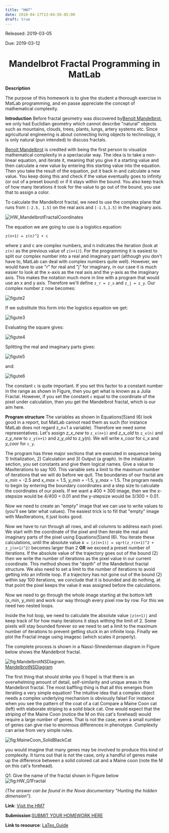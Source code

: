 ```yaml
---
title: "HW7"
date: 2018-04-17T13:04:56-05:00
draft: true
---
```


Released: 2019-03-05

Due: 2019-03-12

<center><h1> Mandelbrot Fractal Programming in MatLab </h1></center>

**Description**

The purpose of this homework is to give the student a thorough exercise in MatLab programming, and en passe appreciate the concept of mathematical complexity.

**Introduction**
Before fractal geometry was discovered by[Benoit Mandelbrot](https://en.wikipedia.org/wiki/Benoit_Mandelbrot), we only had Euclidian geometry which cannot describe "natural" objects such as mountains, clouds, trees, plants, lungs, artery systems etc. Since agricultural engineering is about connecting living objects to technology, it is only natural (pun intended) to discuss fractals.

[Benoit Mandelbrot](https://en.wikipedia.org/wiki/Benoit_Mandelbrot) is credited with being the first person to visualize mathematical complexity in a spectacular way. The idea is to take a non-linear equation, and iterate it, meaning that you give it a starting value and then calculate a new value by entering this starting value into the equation. Then you take the result of the equation, put it back in and calculate a new value. You keep doing this and check if the value eventually goes to infinity (or out of a preset bound) or if it stays within the bound. You also keep track of how many iterations it took for the value to go out of the bound, you use that to assign a color.

To calculate the Mandelbrot fractal, we need to use the complex plane that runs from ```[-2.5, 1.5]``` on the real axis and ```[-1.5,1.5]``` in the imaginary axis.

![HW_MandelbrotFractalCoordinates](https://github.com/ABE425/ABE425/blob/Rongliu/data/hw/hw_fractal/HW_MandelbrotFractalCoordinates.PNG)

The equation we are going to use is a logistics equation:
```
z(n+1) = z(n)^2 + c
```
where z and c are complex numbers, and n indicates the iteration (look at ```z(n)``` as the previous value of ```z(n+1)```). For the programming it is easiest to split our complex number into a real and imaginary part (although you don't have to, MatLab can deal with complex numbers quite well). However, we would have to use "r" for real and "j" for imaginary, in our case it is much easier to look at the x-axis as the real axis and the y-axis as the imaginary axis. This makes the notation much more in line with a program that would use an x and y axis. Therefore we'll define ```z_r = z_x``` and ```z_j = z_y```. Our complex number z now becomes:

![figute2](https://github.com/ABE425/ABE425/blob/Rongliu/data/hw/HW_other/Fractal2.png)

If we substitute this form into the logistics equation we get:

![figute3](https://github.com/ABE425/ABE425/blob/Rongliu/data/hw/HW_other/Fractal3.png)

Evaluating the square gives:

![figute4](https://github.com/ABE425/ABE425/blob/Rongliu/data/hw/HW_other/fractal4.png)

Splitting the real and imaginary parts gives:

![figute5](https://github.com/ABE425/ABE425/blob/Rongliu/data/hw/HW_other/fractal5.png)

and:

![figute6](https://github.com/ABE425/ABE425/blob/Rongliu/data/hw/HW_other/fractal6.png)

The constant ```c``` is quite important. If you set this factor to a constant number in the range as shown in Figure, then you get what is known as a Julia Fractal. However, if you set the constant ```c``` equal to the coordinate of the pixel under calculation, then you get the Mandelbrot fractal, which is our aim here.

**Program structure**
The variables as shown in Equations(5)and (6) look good in a report, but MatLab cannot read them as such (for instance MatLab does not regard z_n+1 a variable). Therefore we need some representatives. Let's assign _z_x_new_ to ```z_x(n+1)``` and _z_x_old_ to ```z_x(n)``` and _z_y_new_ to ```z_y(n+1)``` and _z_y_old_ to z_y(n). We will write _x_coor_ for c_x and _y_coor_ for ```c_y```.

The program has three major sections that are executed in sequence being 1) Initialization, 2) Calculation and 3) Output (a graph). In the intialization section, you set constants and give them logical names.
Give a value to MaxIterations to say 100. This variable sets a limit to the maximum number of iterations that we will do before we quit. The boundaries of our fractal are _x_min_ = -2.5 and _x_max_ = 1.5, _y_min_ = -1.5, _y_max_ = 1.5. The program needs to begin by entering the boundary coordinates and a step size to calculate the coordinates of our pixels. If we want a 400 * 300 image, then we the x-stepsize would be 4/400 = 0.01 and the y-stepsize would be 3/300 = 0.01.

Now we need to create an "empty" image that we can use to write values to (you'll see later what values). The easiest trick is to fill that "empty" image with MaxIterations, it just looks good.

Now we have to run through all rows, and all columns to address each pixel. We start with the coordinate of the pixel and then iterate the real and imaginary parts of the pixel using  Equations(5)and (6). You iterate these calculations, until the absolute value ```A = |z(n+1)| = sqrt(z_r(n+1)^2 + z_j(n+1)^2)```  becomes larger than 2 **OR** we exceed a preset number of iterations. If the absolute value of the trajectory goes out of the bound (2) then we write the number of iterations as the pixel value in our current coordinate. This method shows the "depth" of the Mandelbrot fractal structure. We also need to set a limit to the number of iterations to avoid getting into an infinite loop. If a trajectory has not gone out of the bound (2) within say 100 iterations, we conclude that it is bounded and do nothing, at that point the pixel keeps the value it was assigned before the calculations.

Now we need to go through the whole image starting at the bottom left (_x_min_, _y_min_) and work our way through every pixel row by row. For this we need two nested loops.

Inside the hot loop, we need to calculate the absolute value ```|z(n+1)|``` and keep track of for how many iterations it stays withing the limit of 2. Some pixels will stay bounded forever so we need to set a limit to the maximum number of iterations to prevent getting stuck in an infinite loop. Finally we plot the Fractal image using imagesc (which scales it properly).

The complete process is shown in a Nassi-Shneiderman diagram in Figure below shows the Mandelbrot fractal.  

![fig:MandelbrotNSDiagram](https://github.com/ABE425/ABE425/blob/Rongliu/data/hw/hw_fractal/MandelbrotNSDiagram.png).  
[MandelbrotNSDiagram](https://github.com/ABE425/ABE425/blob/Rongliu/data/hw/hw_fractal/MandelbrotNSDiagram.png)

The first thing that should strike you (I hope) is that there is an overwhelming amount of detail, self-similarity and unique areas in the Mandelbrot fractal. The most baffling thing is that all this emerges from iterating a very simple equation! The intuitive idea that a complex object needs a complex underlying mechanism is obviously false! For instance when you see the pattern of the coat of a cat Compare a Maine Coon cat (left) with elaborate striping to a solid black cat. One would expect that the striping of the Maine Coon (notice the M on this cat's forehead) would require a large number of genes. That is not the case, even a small number of genes can give rise to enormous differences in phenotype. Complexity can arise from very simple rules.

![fig:MaineCoon_SolidBlackCat](https://github.com/ABE425/ABE425/blob/Rongliu/data/hw/hw_fractal/MaineCoon_SolidBlackCat.PNG)

you would imagine that many genes may be involved to produce this kind of complexity. It turns out that is not the case, only a handful of genes make up the difference between a solid colored cat and a Maine coon (note the M on this cat's forehead).

Q1: Give the name of the fractal shown in Figure below  
![fig:HW_Q1Fractal](https://github.com/ABE425/ABE425/blob/Rongliu/data/hw/hw_fractal/HW_Q1Fractal.png)

_(The answer can be found in the Nova documentary "Hunting the hidden dimension")._

**Link**: [Visit the HM7](https://github.com/ABE425/ABE425/tree/master/data/hw/HW_TheveninEquivalents )

**Submission**:[SUBMIT YOUR HOMEWORK HERE]()

**Link to resource**: [LaTex_Guide](../../resources/LaTex_Guide.md)

